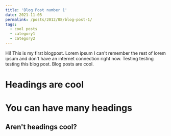 ```yaml
---
title: 'Blog Post number 1'
date: 2021-11-05
permalink: /posts/2012/08/blog-post-1/
tags:
  - cool posts
  - category1
  - category2
---
```


Hi! This is my first blogpost. Lorem ipsum I can't remember the rest of lorem ipsum and don't have an internet connection right now. Testing testing testing this blog post. Blog posts are cool.

Headings are cool
======

You can have many headings
======

Aren't headings cool?
------
